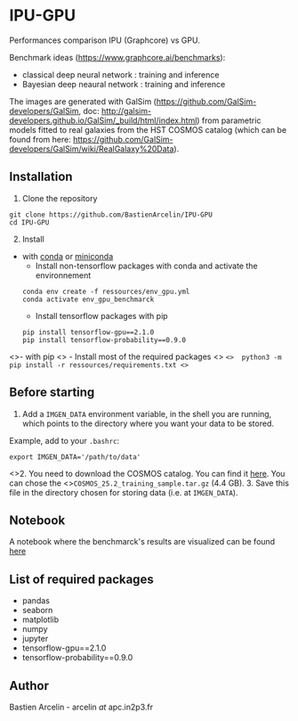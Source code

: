 # IPU-GPU

Performances comparison IPU (Graphcore) vs GPU.

Benchmark ideas (https://www.graphcore.ai/benchmarks): 
- classical deep neural network : training and inference
- Bayesian deep neaural network : training and inference

The images are generated with GalSim (https://github.com/GalSim-developers/GalSim, doc: http://galsim-developers.github.io/GalSim/_build/html/index.html) from parametric models fitted to real galaxies from the HST COSMOS catalog (which can be found from here: https://github.com/GalSim-developers/GalSim/wiki/RealGalaxy%20Data).

## Installation
1. Clone the repository
```
git clone https://github.com/BastienArcelin/IPU-GPU
cd IPU-GPU
```
2. Install 
- with [conda](https://www.anaconda.com/products/individual) or [miniconda](https://docs.conda.io/en/latest/miniconda.html)
  - Install non-tensorflow packages with conda and activate the environnement
  ```
  conda env create -f ressources/env_gpu.yml
  conda activate env_gpu_benchmarck
  ```
  - Install tensorflow packages with pip
  ```
  pip install tensorflow-gpu==2.1.0
  pip install tensorflow-probability==0.9.0
  ```
<>- with pip
<>  - Install most of the required packages
<>  ```
<>  python3 -m pip install -r ressources/requirements.txt
<>  ```

## Before starting
1. Add a ```IMGEN_DATA``` environment variable, in the shell you are running, which points to the directory where you want your data to be stored.

Example, add to your ```.bashrc```:

```
export IMGEN_DATA='/path/to/data'
```

<>2. You need to download the COSMOS catalog. You can find it [here](https://zenodo.org/record/3242143#.Xv2pTvLgq9Y). You can chose the <>```COSMOS_25.2_training_sample.tar.gz``` (4.4 GB).
3. Save this file in the directory chosen for storing data (i.e. at ```IMGEN_DATA```).


## Notebook
A notebook where the benchmarck's results are visualized can be found [here](https://github.com/BastienArcelin/IPU-GPU/tree/master/notebooks)

## List of required packages
- pandas
- seaborn
- matplotlib
- numpy
- jupyter
- tensorflow-gpu==2.1.0
- tensorflow-probability==0.9.0

## Author
Bastien Arcelin - arcelin *at* apc.in2p3.fr
